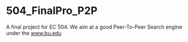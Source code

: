 504_FinalPro_P2P
================

A final project for EC 504. We aim at a good Peer-To-Peer Search engine under the www.bu.edu
